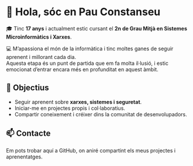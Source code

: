 # 👋 Hola, sóc en Pau Constanseu

🎓 Tinc **17 anys** i actualment estic cursant el **2n de Grau Mitjà en Sistemes Microinformàtics i Xarxes**.  

💻 M’apassiona el món de la informàtica i tinc moltes ganes de seguir aprenent i millorant cada dia.  
Aquesta etapa és un punt de partida que em fa molta il·lusió, i estic emocionat d’entrar encara més en profunditat en aquest àmbit.  

## 🚀 Objectius
- Seguir aprenent sobre **xarxes, sistemes i seguretat**.  
- Iniciar-me en projectes propis i col·laboratius.  
- Compartir coneixement i créixer dins la comunitat de desenvolupadors.  

## 📫 Contacte
Em pots trobar aquí a GitHub, on aniré compartint els meus projectes i aprenentatges.  
